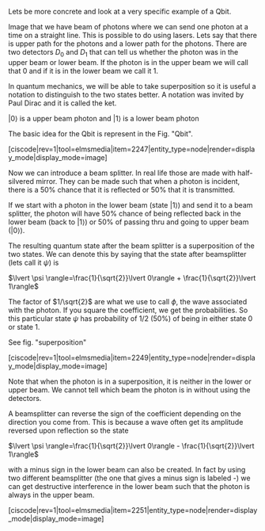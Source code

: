 Lets be more concrete and look at a very specific example of a Qbit. 

Image that we have beam of photons where we can send one photon at a time on a straight line. This is possible to do using lasers. Lets say that there is upper path for the photons and a lower path for the photons. There are two detectors $D_0$ and $D_1$ that can tell us whether the photon was in the upper beam or lower beam. If the photon is in the upper beam we will call that 0 and if it is in the lower beam we call it 1. 

In quantum mechanics, we will be able to take superposition so it is useful a notation to distinguish to the two states better. A notation was invited by Paul Dirac and it is called the ket. 

$\lvert 0\rangle$ is a upper beam photon and 
$\lvert 1\rangle$ is a lower beam photon

The basic idea for the Qbit is represent in the Fig. "Qbit". 

[ciscode|rev=1|tool=elmsmedia|item=2247|entity_type=node|render=display_mode|display_mode=image]

Now we can introduce a beam splitter. In real life those are made with half-silvered mirror. They can be made such that when a photon is incident, there is a 50% chance that it is reflected or 50% that it is transmitted. 

If we start with a photon in the lower beam (state $\lvert 1\rangle$) and send it to a beam splitter, the photon will have 50% chance of being reflected back in the lower beam (back to $\lvert 1\rangle$) or 50% of passing thru and going to upper beam ($\lvert 0\rangle$).  

The resulting quantum state after the beam splitter is a superposition of the two states. We can denote this by saying that the state after beamsplitter (lets call it $\psi$) is 

$\lvert \psi \rangle=\frac{1}{\sqrt{2}}\lvert 0\rangle + \frac{1}{\sqrt{2}}\lvert 1\rangle$

The factor of $1/\sqrt{2}$ are what we use to call $\phi$, the wave associated with the photon. If you square the coefficient, we get the probabilities. So this particular state $\psi$ has probability of 1/2 (50%) of being in either state 0 or state 1. 

See fig. "superposition"

[ciscode|rev=1|tool=elmsmedia|item=2249|entity_type=node|render=display_mode|display_mode=image]

Note that when the photon is in a superposition, it is neither in the lower or upper beam. We cannot tell which beam the photon is in without using the detectors. 

A beamsplitter can reverse the sign of the coefficient depending on the direction you come from. This is because a wave often get its amplitude reversed upon reflection so the state 

$\lvert \psi \rangle=\frac{1}{\sqrt{2}}\lvert 0\rangle - \frac{1}{\sqrt{2}}\lvert 1\rangle$

with a minus sign in the lower beam can also be created. In fact by using two different beamsplitter (the one that gives a minus sign is labeled -) we can get destructive interference in the lower beam such that the photon is always in the upper beam. 

[ciscode|rev=1|tool=elmsmedia|item=2251|entity_type=node|render=display_mode|display_mode=image]
